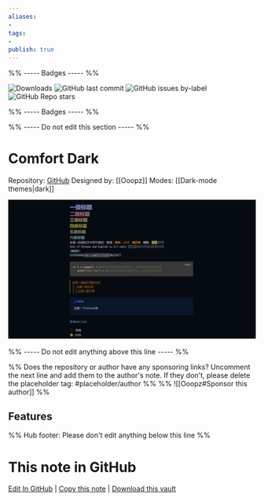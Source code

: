 ```yaml
---
aliases:
- 
tags: 
- 
publish: true
---
```


%% ----- Badges ----- %%

![Downloads](https://img.shields.io/badge/downloads-4029-573E7A?style=for-the-badge&logo=)
![GitHub last commit](https://img.shields.io/github/last-commit/Ooopz/obsidianmd-theme-comfort-dark?color=573E7A&label=last%20update&logo=github&style=for-the-badge)
![GitHub issues by-label](https://img.shields.io/github/issues/Ooopz/obsidianmd-theme-comfort-dark/help%20wanted?color=573E7A&logo=github&style=for-the-badge) 
![GitHub Repo stars](https://img.shields.io/github/stars/Ooopz/obsidianmd-theme-comfort-dark?color=573E7A&logo=github&style=for-the-badge)

%% ----- Badges ----- %%

%% ----- Do not edit this section ----- %%

# Comfort Dark

Repository: [GitHub](https://github.com/Ooopz/obsidianmd-theme-comfort-dark)
Designed by: [[Ooopz]]
Modes: [[Dark-mode themes|dark]]



![screenshot](https://github.com/Ooopz/obsidianmd-theme-comfort-dark/raw/HEAD/screenshot.png)

%% ----- Do not edit anything above this line ----- %% 

%% Does the repository or author have any sponsoring links? Uncomment the next line and add them to the author's note. If they don't, please delete the placeholder tag: #placeholder/author %%
%% ![[Ooopz#Sponsor this author]] %%


## Features



%% Hub footer: Please don't edit anything below this line %%

# This note in GitHub

<span class="git-footer">[Edit In GitHub](https://github.dev/obsidian-community/obsidian-hub/blob/main/02%20-%20Community%20Expansions/02.05%20All%20Community%20Expansions/Themes/Comfort%20Dark.md "git-hub-edit-note") | [Copy this note](https://raw.githubusercontent.com/obsidian-community/obsidian-hub/main/02%20-%20Community%20Expansions/02.05%20All%20Community%20Expansions/Themes/Comfort%20Dark.md "git-hub-copy-note") | [Download this vault](https://github.com/obsidian-community/obsidian-hub/archive/refs/heads/main.zip "git-hub-download-vault") </span>
